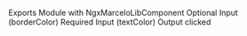 Exports Module with NgxMarceloLibComponent
Optional Input (borderColor)
Required Input (textColor)
Output clicked
